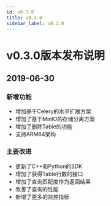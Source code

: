 ```yaml
---
id: v0.3.0
title: v0.3.0
sidebar_label: v0.3.0
---
```


# v0.3.0版本发布说明

## 2019-06-30

### 新增功能

- 增加基于Celery的水平扩展方案
- 增加了基于MinIO的存储分离方案
- 增加了删除Table的功能
- 支持ARM64架构

### 主要改进

- 更新了C++和Python的SDK
- 增加了获得Table行数的接口
- 增加了查询匹配度作为返回结果
- 改善了查询的性能
- 新增了更多的监控指标